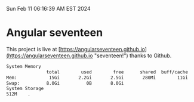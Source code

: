 Sun Feb 11 06:16:39 AM EST 2024

# Angular seventeen


This project is live at [https://angularseventeen.github.io](https://angularseventeen.github.io "seventeen!") thanks to Github.

```bash
System Memory
               total        used        free      shared  buff/cache   available
Mem:            15Gi       2.2Gi       2.5Gi       280Mi        11Gi        13Gi
Swap:          8.0Gi          0B       8.0Gi
System Storage
512M	.
